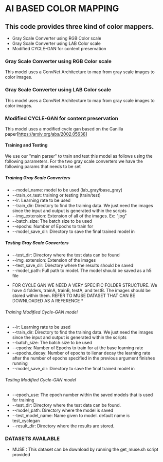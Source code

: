 # AI BASED COLOR MAPPING

## This code provides three kind of color mappers. 
- Gray Scale Converter using RGB Color scale
- Gray Scale Converter using LAB Color scale
- Modified CYCLE-GAN for content preservation

### Gray Scale Converter using RGB Color scale
 This model uses a ConvNet Architecture to map from gray scale images to color images. 

### Gray Scale Converter using LAB Color scale
This model uses a ConvNet Architecture to map from gray scale images to color images.

### Modified CYCLE-GAN for content preservation
This model uses a modified cycle gan based on the Ganilla paper[https://arxiv.org/abs/2002.05638]

#### Training and Testing
We use our "main parser" to train and test this model as follows using the following parameters. For the two gray
scale converters we have the following params that needs to be set
##### Training Gray Scale Converters
- --model_name: model to be used (lab_gray/base_gray)
- --train_or_test: training or testing (train/test)
- --lr: Learning rate to be used 
- --train_dir: Directory to find the training data. We just need the images since the input and output is generated within the scripts
- --img_extension: Extension of all of the images. Ex: "jpg"
- --batch_size: The batch size to be used
- --epochs: Number of Epochs to train for
- --model_save_dir: Directory to save the final trained model in 

##### Testing Gray Scale Converters
- --test_dir: Directory where the test data can be found
- --img_extension: Extension of the images
- --test_save_dir: Directory where the results should be saved
- --model_path: Full path to model. The model should be saved as a h5 file

* FOR CYCLE GAN WE NEED A VERY SPECIFIC FOLDER STRUCTURE. We have 4 folders, trainA, trainB, testA, and testB. The images should be stored within them.
REFER TO MUSE DATASET THAT CAN BE DOWNLOADED AS A REFERENCE *
###### Training Modified Cycle-GAN model
- --lr: Learning rate to be used 
- --train_dir: Directory to find the training data. We just need the images since the input and output is generated within the scripts
- --batch_size: The batch size to be used
- --epochs: Number of Epochs to train for at the base learning rate
- --epochs_decay: Number of epochs to lienar decay the learning rate after the number of epochs specified in the previous argument finishes running
- --model_save_dir: Directory to save the final trained model in 

###### Testing Modified Cycle-GAN model
- --epoch_use: The epoch number within the saved models that is used for training
- --test_dir: Directory where the test data can be found. 
- --model_path: Directory where the model is saved
- --test_model_name: Name given to model. default name is test_cyclegan
- --result_dir: Directory where the results are stored.

### DATASETS AVAILABLE
- MUSE : This dataset can be download by running the get_muse.sh script provided





